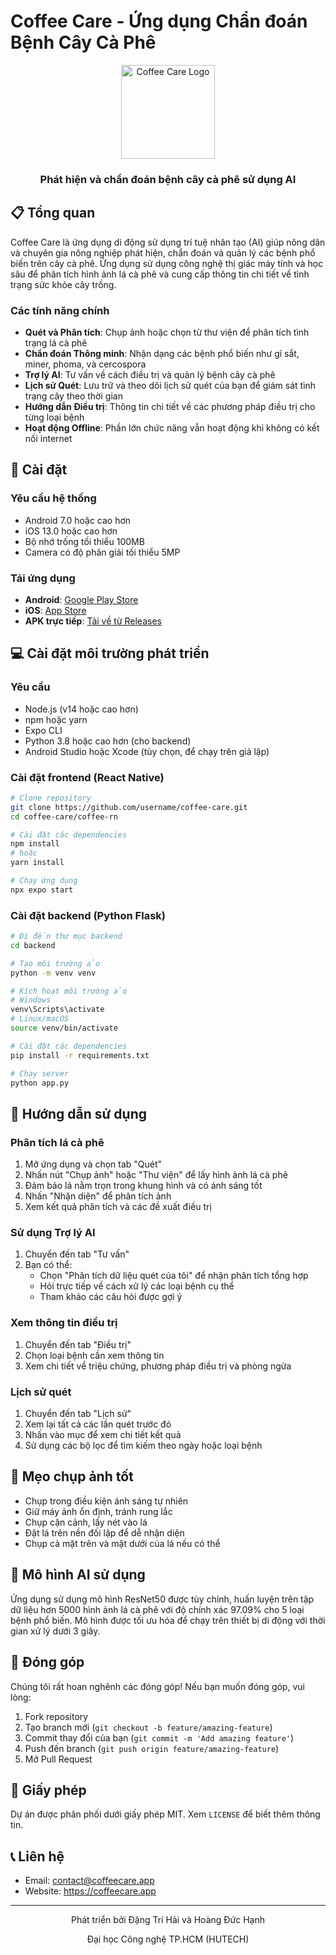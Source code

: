 # Coffee Care - Ứng dụng Chẩn đoán Bệnh Cây Cà Phê

<div align="center">
  <img src="assets/icon.png" alt="Coffee Care Logo" width="150" height="150"/>
  <h3>Phát hiện và chẩn đoán bệnh cây cà phê sử dụng AI</h3>
</div>

## 📋 Tổng quan

Coffee Care là ứng dụng di động sử dụng trí tuệ nhân tạo (AI) giúp nông dân và chuyên gia nông nghiệp phát hiện, chẩn đoán và quản lý các bệnh phổ biến trên cây cà phê. Ứng dụng sử dụng công nghệ thị giác máy tính và học sâu để phân tích hình ảnh lá cà phê và cung cấp thông tin chi tiết về tình trạng sức khỏe cây trồng.

### Các tính năng chính
- **Quét và Phân tích**: Chụp ảnh hoặc chọn từ thư viện để phân tích tình trạng lá cà phê
- **Chẩn đoán Thông minh**: Nhận dạng các bệnh phổ biến như gỉ sắt, miner, phoma, và cercospora
- **Trợ lý AI**: Tư vấn về cách điều trị và quản lý bệnh cây cà phê
- **Lịch sử Quét**: Lưu trữ và theo dõi lịch sử quét của bạn để giám sát tình trạng cây theo thời gian
- **Hướng dẫn Điều trị**: Thông tin chi tiết về các phương pháp điều trị cho từng loại bệnh
- **Hoạt động Offline**: Phần lớn chức năng vẫn hoạt động khi không có kết nối internet

## 🚀 Cài đặt

### Yêu cầu hệ thống
- Android 7.0 hoặc cao hơn
- iOS 13.0 hoặc cao hơn
- Bộ nhớ trống tối thiểu 100MB
- Camera có độ phân giải tối thiểu 5MP

### Tải ứng dụng
- **Android**: [Google Play Store](https://play.google.com/store/apps/details?id=com.coffeecare)
- **iOS**: [App Store](https://apps.apple.com/app/coffee-care/id123456789)
- **APK trực tiếp**: [Tải về từ Releases](https://github.com/username/coffee-care/releases)

## 💻 Cài đặt môi trường phát triển

### Yêu cầu
- Node.js (v14 hoặc cao hơn)
- npm hoặc yarn
- Expo CLI
- Python 3.8 hoặc cao hơn (cho backend)
- Android Studio hoặc Xcode (tùy chọn, để chạy trên giả lập)

### Cài đặt frontend (React Native)
```bash
# Clone repository
git clone https://github.com/username/coffee-care.git
cd coffee-care/coffee-rn

# Cài đặt các dependencies
npm install
# hoặc
yarn install

# Chạy ứng dụng
npx expo start
```

### Cài đặt backend (Python Flask)
```bash
# Đi đến thư mục backend
cd backend

# Tạo môi trường ảo
python -m venv venv

# Kích hoạt môi trường ảo
# Windows
venv\Scripts\activate
# Linux/macOS
source venv/bin/activate

# Cài đặt các dependencies
pip install -r requirements.txt

# Chạy server
python app.py
```

## 📱 Hướng dẫn sử dụng

### Phân tích lá cà phê
1. Mở ứng dụng và chọn tab "Quét"
2. Nhấn nút "Chụp ảnh" hoặc "Thư viện" để lấy hình ảnh lá cà phê
3. Đảm bảo lá nằm trọn trong khung hình và có ánh sáng tốt
4. Nhấn "Nhận diện" để phân tích ảnh
5. Xem kết quả phân tích và các đề xuất điều trị

### Sử dụng Trợ lý AI
1. Chuyển đến tab "Tư vấn"
2. Bạn có thể:
   - Chọn "Phân tích dữ liệu quét của tôi" để nhận phân tích tổng hợp
   - Hỏi trực tiếp về cách xử lý các loại bệnh cụ thể
   - Tham khảo các câu hỏi được gợi ý

### Xem thông tin điều trị
1. Chuyển đến tab "Điều trị"
2. Chọn loại bệnh cần xem thông tin
3. Xem chi tiết về triệu chứng, phương pháp điều trị và phòng ngừa

### Lịch sử quét
1. Chuyển đến tab "Lịch sử"
2. Xem lại tất cả các lần quét trước đó
3. Nhấn vào mục để xem chi tiết kết quả
4. Sử dụng các bộ lọc để tìm kiếm theo ngày hoặc loại bệnh

## 📸 Mẹo chụp ảnh tốt
- Chụp trong điều kiện ánh sáng tự nhiên
- Giữ máy ảnh ổn định, tránh rung lắc
- Chụp cận cảnh, lấy nét vào lá
- Đặt lá trên nền đối lập để dễ nhận diện
- Chụp cả mặt trên và mặt dưới của lá nếu có thể

## 🧠 Mô hình AI sử dụng
Ứng dụng sử dụng mô hình ResNet50 được tùy chỉnh, huấn luyện trên tập dữ liệu hơn 5000 hình ảnh lá cà phê với độ chính xác 97.09% cho 5 loại bệnh phổ biến. Mô hình được tối ưu hóa để chạy trên thiết bị di động với thời gian xử lý dưới 3 giây.

## 🤝 Đóng góp
Chúng tôi rất hoan nghênh các đóng góp! Nếu bạn muốn đóng góp, vui lòng:
1. Fork repository
2. Tạo branch mới (`git checkout -b feature/amazing-feature`)
3. Commit thay đổi của bạn (`git commit -m 'Add amazing feature'`)
4. Push đến branch (`git push origin feature/amazing-feature`)
5. Mở Pull Request

## 📄 Giấy phép
Dự án được phân phối dưới giấy phép MIT. Xem `LICENSE` để biết thêm thông tin.

## 📞 Liên hệ
- Email: contact@coffeecare.app
- Website: https://coffeecare.app

---

<div align="center">
  <p>Phát triển bởi Đặng Trí Hải và Hoàng Đức Hạnh</p>
  <p>Đại học Công nghệ TP.HCM (HUTECH)</p>
</div>
